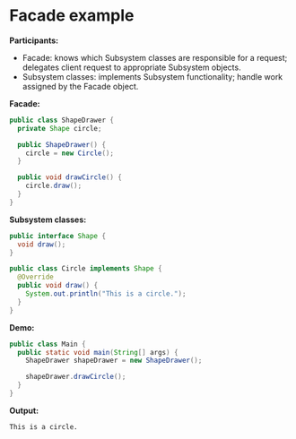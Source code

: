 # Facade example

**Participants:**

* Facade: knows which Subsystem classes are responsible for a request; delegates client request to appropriate Subsystem objects.
* Subsystem classes: implements Subsystem functionality; handle work assigned by the Facade object.

**Facade:**

  ```java
  public class ShapeDrawer {
    private Shape circle;

    public ShapeDrawer() {
      circle = new Circle();
    }

    public void drawCircle() {
      circle.draw();
    }
  }
  ```
  
**Subsystem classes:**

  ```java
  public interface Shape {
    void draw();
  }
  ```
  
  ```java
  public class Circle implements Shape {
    @Override
    public void draw() {
      System.out.println("This is a circle.");
    }
  }
  ```
  
**Demo:**

  ```java
  public class Main {
    public static void main(String[] args) {
      ShapeDrawer shapeDrawer = new ShapeDrawer();

      shapeDrawer.drawCircle();
    }
  }
  ```
  
**Output:**

  ```
  This is a circle.
  ```